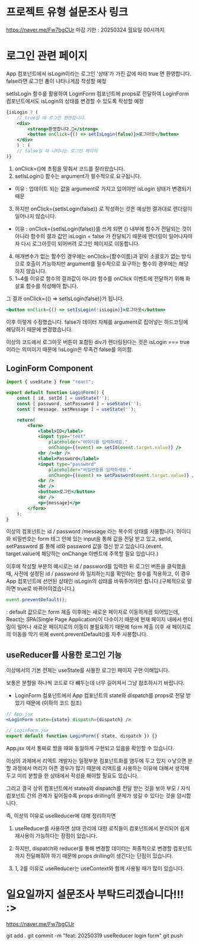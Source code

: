 # 프로젝트 유형 설문조사 링크
https://naver.me/Fw7bgCUr
마감 기한 : 20250324 월요일 00시까지

# 로그인 관련 페이지

App 컴포넌트에서 isLogin이라는 로그인 '상태'가 가진
값에 따라 true 면 환영합니다. false라면 로그인 폼이
나타나게끔 작성할 예정

setIsLogin 함수를 활용하여 LoginForm 컴포넌트에 props로
전달하여 LoginForm 컴포넌트에서도 isLogin의 상태를 변경할
수 있도록 작성할 예정
 
```jsx
{isLogin ? (
    // true일 때 로그인 환영합니다.
    <div>
        <strong>환영합니다.💖</strong>
        <button onClick={() => setIsLogin(false)}>로그아웃</button>
    </div>
    ) : (
    // false일 때 나타나는 로그인 페이지
)}
```
1. onClick={}에 초점을 맞춰서 코드를 잘라왔습니다.
2. setIsLogin() 함수는 argument가 필수적으로 요구됩니다.
- 이유 : 업데이트 되는 값을 argument로 가지고 있어야만 isLogin 상태가 변경되기
때문
3. 하지만 onClick={setIsLogin(false)} 로 작성하는 것은 예상한 결과대로 렌더링이
일어나지 않습니다.
- 이유 : onClick={setIsLogin(false)}를 쓰게 되면 {} 내부에 함수가 전달되는 것이
아니라 함수의 결과 값인 isLogin = false 가 전달되기 때문에 렌더링이 일어나자마자
다시 로그아웃이 되어버려 로그인 페이지로 이동합니다.
4. 매개변수가 없는 함수인 경우에는 onClick={함수이름}과 같이 소괄호가 없는
방식으로 호출이 가능하지만 argument를 필수적으로 요구하는 함수의 경우에는
해당하지 않습니다.
5. 1~4를 이유로 함수의 결과값이 아니라 함수를 onClick 이벤트에 전달하기 위해
화살표 함수를 작성해야 합니다.

그 결과 onClick={() => setIsLogin(false)}가 됩니다.

```jsx
<button onClick={() => setIsLogin(!isLogin)}>로그아웃</button>
```
이후 이렇게 수정했습니다.
false가 데이터 자체를 argument로 집어넣는 하드코딩에 해당하기 때문에 변경했습니다.

이상의 코드에서 로그아웃 버튼이 포함된 div가 렌더링된다는 것은 
isLogin === true 이라는 의미이기 때문에 !isLogin은 무족건 false를 의미함.

## LoginForm Component

```jsx
import { useState } from "react";

export default function LoginForm() {
    const [ id, setId ] = useState('');
    const [ password, setPassword ] = useState('');
    const [ message, setMessage ] = useState('');

    return(
        <form>
            <label>ID</label>
            <input type="text" 
                placeholder="아이디를 입력하세요." 
                onChange={(event) => setId(event.target.value)} />
            <br /><br />
            <label>Password</label>
            <input type="password"
                placeholder="비밀번호를 입력하세요."
                onChange={(event) => setPassword(event.target.value)} />
            <br />
            <br />
            <button>로그인</button>
            <br />
            <p>{message}</p>
        </form>
    );
}
```

이상의 컴포넌트는 id / password /message 라는 복수의 상태를 사용합니다.
아이디와 비밀번호는 form 태그 안에 있는 input을 통해 값을 전달 받고 있고,
setId, setPassword 를 통해 id와 password 값을 갱신 받고 있습니다.(event.
target.value에 해당하는 onChange 이벤트에 주목할 필요 있습니다.)

이후에 작성할 부분의 예시로는 id / password를 입력한 뒤 로그인 버튼을
클릭했을 때, 사전에 설정된 id / password 와 일치하는지를 확인하는 함수를
적용하고, 이 경우 App 컴포넌트에 선언된 상태인 isLogin의 상태를 바꿔주어야만
합니다.(구체적으로 말하면 true로 바뀌어야겠습니다.)

```jsx
event.preventDefault(); 
```
: default 값으로는 form 제출 이후에는 새로운 페이지로 이동하게끔 되어있는데,
React는 SPA(Single Page Application)이 다수이기 때문에 현재 페이지 내에서
렌더링이 일어나 새로운 페이지로의 이동이 불필요하기 때문에 form 제출 이후 새
페이지로의 이동을 막기 위해 event.preventDefault()를 자주 사용합니다.

## useReducer를 사용한 로그인 기능

이상에서의 기본 전제는 useState를 사용한 로그인 페이지 구현 이해입니다.

보통은 분할을 하나씩 코드로 다 뺴두는데 너무 길어져서 그냥 참조하시기 바랍니다.

- LoginForm 컴포넌트에서 App 컴포넌트의 state와 dispatch를 props로 전달 받았기 때문에
(이하의 코드 참조)
```jsx
// App.jsx
<LoginForm state={state} dispatch={dispatch} />
```
```jsx
// LoginForm.jsx
export default function LoginForm({ state, dispatch }) {}
```
App.jsx 에서 통짜로 짰을 때와 동일하게 구현되고 있음을 확인할 수 있습니다.

이상의 과제에서 리액트 개발자는 일정부분 컴포넌트화를 염두에 두고 있지 ㅇ낳으면 분할 과정에서
머리가 아픈 경우가 많기 때문에 리액트를 사용하는 이유에 대해서 생각해두고 미리 분할을 한
상태에서 작성을 해야할 필요도 있습니다.

그리고 결국 상위 컴포넌트에서 statea와 dispatch를 전달 받는 것을 보아 부모 / 자식 컴포넌트
간의 관계가 깊어질수록 props drilling의 문제가 생길 수 있다는 것을 암시합니다.

즉, 이상의 이유로 useReducer에 대해 정리하자면

1. useReducer를 사용하면 상태 관리에 대한 로직들이 컴포넌트에서 분리되어 쉽게 재사용이
가능하다는 장점이 있습니다.

2. 하지만, dispatch와 reducer를 통해 변경할 데이터는 최종적으로 변경할 컴포넌트까지
전달해줘야 하기 때문에 props drilling이 생긴다는 단점이 있습니다.

3. 1, 2를 이유로 useReducer는 useContext와 함께 사용될 때가 많이 있습니다.

# 일요일까지 설문조사 부탁드리겠습니다!!! :>
https://naver.me/Fw7bgCUr

git add .
git commit -m "feat: 20250319 useReducer login form"
git push